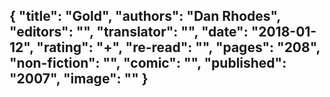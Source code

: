 {
 "title": "Gold",
 "authors": "Dan Rhodes",
 "editors": "",
 "translator": "",
 "date": "2018-01-12",
 "rating": "+",
 "re-read": "",
 "pages": "208",
 "non-fiction": "",
 "comic": "",
 "published": "2007",
 "image": ""
}
---

